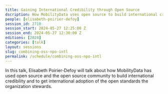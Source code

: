 ```yaml
---
title: Gaining International Credibility through Open Source
dscription: How MobilityData uses open source to build international credibility
people: [elisabeth-poirier-defoy]
session_id: 2710
session_start: 2024-05-27 12:25:00 Z
session_end: 2024-05-27 12:30:00 Z
editions: [2024]
categories: [talk]
layout: sessions
slug: combining-oss-npo-intl
permalink: /schedule/combining-oss-npo-intl
---
```


In this talk, Elisabeth Poirier-Defoy will talk about how MobilityData has used open source and the open source community to build international credibility and to get international adoption of the open standards the organization stewards. 
